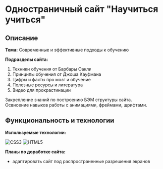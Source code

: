 # Одностраничный сайт "Научиться учиться"

Описание
---

**Тема:** Cовременные и эффективные подходы к обучению

**Подразделы сайта:**  
1. Техники обучения от Барбары Оакли
2. Принципы обучения от Джоша Кауфмана
3. Цифры и факты про мозг и обучение
4. Полезные ресурсы и литература
5. Видео для прокрастинации

Закрепление знаний по построению БЭМ структуры сайта.  
Освноение навыков работы с анимациями, фреймами, шрифтами.

Функциональность и технологии
---

**Используемые технологии:**

![CSS3](https://img.shields.io/badge/css3-%231572B6.svg?style=for-the-badge&logo=css3&logoColor=white)  ![HTML5](https://img.shields.io/badge/html5-%23E34F26.svg?style=for-the-badge&logo=html5&logoColor=white)


**Планы по доработке сайта:**
* адаптировать сайт под распространенные разрешения экранов

